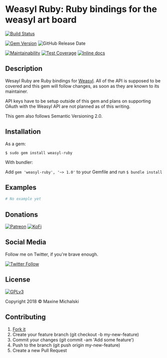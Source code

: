 # Weasyl Ruby: Ruby bindings for the weasyl art board



[![Build Status](https://travis-ci.org/maxine-red/weasyl.svg?branch=master)](https://travis-ci.org/maxine-red/weasyl)

[![Gem Version](https://img.shields.io/gem/v/weasyl-ruby.svg)](https://rubygems.org/gems/weasyl-ruby)
![GitHub Release Date](https://img.shields.io/github/release-date/maxine-red/weasyl.svg)

[![Maintainability](https://api.codeclimate.com/v1/badges/abec47c7ffbf84b03d4e/maintainability)](https://codeclimate.com/github/maxine-red/weasyl-ruby/maintainability)
[![Test Coverage](https://api.codeclimate.com/v1/badges/abec47c7ffbf84b03d4e/test_coverage)](https://codeclimate.com/github/maxine-red/weasyl-ruby/test_coverage)
[![Inline docs](http://inch-ci.org/github/maxine-red/weasyl.svg)](http://inch-ci.org/github/maxine-red/weasyl)

## Description

Wesayl Ruby are Ruby bindings for [Weasyl](https://weasyl.com). All of the API
is supposed to be covered and this gem will follow changes, as soon as they are
known to its maintainer.

API keys have to be setup outside of this gem and plans on supporting OAuth with
the Weasyl API are not planned as of this writing.

This gem also follows Semantic Versioning 2.0.

## Installation

As a gem:

`$ sudo gem install weasyl-ruby`

With bundler:

Add `gem 'weasyl-ruby', '~> 1.0'` to your Gemfile and run `$ bundle install`

## Examples

```ruby
# No example yet
```

## Donations

[![Patreon](https://img.shields.io/badge/Patreon-donate-orange.svg)](https://www.patreon.com/maxine_red)
[![KoFi](https://img.shields.io/badge/KoFi-donate-blue.svg)](https://ko-fi.com/maxinered)

## Social Media

Follow me on Twitter, if you're brave enough.

[![Twitter Follow](https://img.shields.io/twitter/follow/maxine_red.svg?style=social&logo=twitter&label=Follow)](https://twitter.com/maxine_red)

## License

[![GPLv3](https://www.gnu.org/graphics/gplv3-127x51.png)](https://www.gnu.org/licenses/gpl-3.0.en.html)

Copyright 2018 :copyright: Maxine Michalski

## Contributing

1. [Fork it](https://github.com/maxine-red/weasyl/fork)
1. Create your feature branch (git checkout -b my-new-feature)
1. Commit your changes (git commit -am 'Add some feature')
1. Push to the branch (git push origin my-new-feature)
1. Create a new Pull Request
